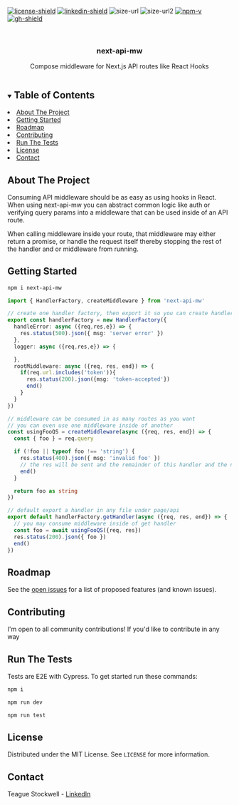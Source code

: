 [![license-shield]][license-url] [![linkedin-shield]][linkedin-url] ![size-url] ![size-url2] [![npm-v]][npm-url] [![gh-shield]][gh-url]

[license-shield]: https://img.shields.io/github/license/teaguestockwell/next-api-mw.svg

[license-url]: https://github.com/teaguestockwell/next-api-mw/blob/master/LICENSE

[linkedin-shield]: https://img.shields.io/badge/-LinkedIn-black.svg?logo=linkedin&colorB=555

[linkedin-url]: https://www.linkedin.com/in/teague-stockwell/

[size-url]: https://img.shields.io/bundlephobia/minzip/next-api-mw

[size-url2]: https://img.shields.io/bundlephobia/min/next-api-mw

[npm-v]: https://img.shields.io/npm/v/next-api-mw

[npm-url]: https://www.npmjs.com/package/next-api-mw

[gh-shield]: https://img.shields.io/badge/-GitHub-black.svg?logo=github&colorB=555

[gh-url]: https://github.com/teaguestockwell/next-api-mw
<!-- PROJECT LOGO -->
<br />
<p align='center'>
  <h3 align='center'>next-api-mw</h3>

  <p align='center'>
    Compose middleware for Next.js API routes like React Hooks
  </p>
</p>

<!-- TABLE OF CONTENTS -->
<details open='open'>
  <summary><h2 style='display: inline-block'>Table of Contents</h2></summary>
    <li><a href='#about-the-project'>About The Project</a></li>
    <li><a href='#getting-started'>Getting Started</a></li>
    <li><a href='#roadmap'>Roadmap</a></li>
    <li><a href='#contributing'>Contributing</a></li>
    <li><a href='#run-the-tests'>Run The Tests</a></li>
    <li><a href='#license'>License</a></li>
    <li><a href='#contact'>Contact</a></li>
</details>

## About The Project

Consuming API middleware should be as easy as using hooks in React. When using next-api-mw you can abstract common logic like auth or verifying query params into a middleware that can be used inside of an API route.

When calling middleware inside your route, that middleware may either return a promise, or handle the request itself thereby stopping the rest of the handler and or middleware from running.

## Getting Started

```sh
npm i next-api-mw
```

```typescript
import { HandlerFactory, createMiddleware } from 'next-api-mw'

// create one handler factory, then export it so you can create handlers for all your routes
export const handlerFactory = new HandlerFactory({
  handleError: async ({req,res,e}) => {
    res.status(500).json({ msg: 'server error' })
  },
  logger: async ({req,res,e}) => {

  },
  rootMiddleware: async ({req, res, end}) => {
    if(req.url.includes('token')){
      res.status(200).json({msg: 'token-accepted'})
      end()
    }
  }
})

// middleware can be consumed in as many routes as you want
// you can even use one middleware inside of another
const usingFooQS = createMiddleware(async ({req, res, end}) => {
  const { foo } = req.query

  if (!foo || typeof foo !== 'string') {
    res.status(400).json({ msg: 'invalid foo' })
    // the res will be sent and the remainder of this handler and the next middleware will not be evaluated
    end()
  }

  return foo as string
})

// default export a handler in any file under page/api
export default handlerFactory.getHandler(async ({req, res, end}) => {
  // you may consume middleware inside of get handler
  const foo = await usingFooQS({req, res})
  res.status(200).json({ foo })
  end()
})
```
## Roadmap

See the [open issues](https://github.com/teaguestockwell/next-api-mw/issues) for a list of proposed features (and known issues).

## Contributing
I'm open to all community contributions! If you'd like to contribute in any way

## Run The Tests
Tests are E2E with Cypress. To get started run these commands: 
```sh
npm i
```
```sh
npm run dev
```
```sh
npm run test
```
## License

Distributed under the MIT License. See `LICENSE` for more information.

## Contact

Teague Stockwell - [LinkedIn](https://www.linkedin.com/in/teague-stockwell)
